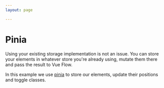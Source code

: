```yaml
---
layout: page

---
```


# Pinia

Using your existing storage implementation is not an issue. 
You can store your elements in whatever store you're already using, mutate them there and pass the result to Vue Flow.

In this example we use [pinia](https://pinia.vuejs.org/) to store our elements, update their positions and toggle classes.

<div class="mt-6">
  <PiniaExample />
</div>
